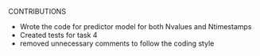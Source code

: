 CONTRIBUTIONS
- Wrote the code for predictor model for both Nvalues and Ntimestamps
- Created tests for task 4
- removed unnecessary comments to follow the coding style 
 
